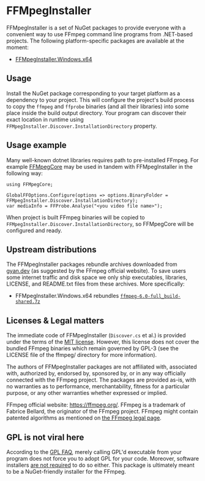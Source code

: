FFMpegInstaller
===============
FFMpegInstaller is a set of NuGet packages to provide everyone with a convenient way to use FFmpeg command line programs from .NET-based projects. The following platform-specific packages are available at the moment:

* [FFMpegInstaller.Windows.x64](https://www.nuget.org/packages/FFMpegInstaller.Windows.x64/)

Usage
-----
Install the NuGet package corresponding to your target platform as a dependency to your project. This will configure the project's build process to copy the `ffmpeg` and `ffprobe` binaries (and all their libraries) into some place inside the build output directory. Your program can discover their exact location in runtime using `FFMpegInstaller.Discover.InstallationDirectory` property.

Usage example
-------------
Many well-known dotnet libraries requires path to pre-installed FFmpeg. For example [FFMpegCore](https://www.nuget.org/packages/FFMpegCore/) may be used in tandem with FFMpegInstaller in the following way:
```
using FFMpegCore;

GlobalFFOptions.Configure(options => options.BinaryFolder = FFMpegInstaller.Discover.InstallationDirectory);
var mediaInfo = FFProbe.Analyse("<you video file name>");
```

When project is built FFmpeg binaries will be copied to `FFMpegInstaller.Discover.InstallationDirectory`, so FFMpegCore will be configured and ready.

Upstream distributions
----------------------
The FFMpegInstaller packages rebundle archives downloaded from [gyan.dev](https://www.gyan.dev/ffmpeg/builds/) (as suggested by the FFmpeg official website). To save users some internet traffic and disk space we only ship executables, libraries, LICENSE, and README.txt files from these archives. More specifically:

* FFMpegInstaller.Windows.x64 rebundles [`ffmpeg-6.0-full_build-shared.7z`](https://github.com/GyanD/codexffmpeg/releases/download/6.0/ffmpeg-6.0-full_build-shared.7z)

Licenses & Legal matters
------------------------
The immediate code of FFMpegInstaller (`Discover.cs` et al.) is provided under the terms of the [MIT license][mit]. However, this license does not cover the bundled FFmpeg binaries which remain governed by GPL-3 (see the LICENSE file of the ffmpeg/ directory for more information).

The authors of FFMpegInstaller packages are not affiliated with, associated with, authorized by, endorsed by, sponsored by, or in any way officially connected with the FFmpeg project. The packages are provided as-is, with no warranties as to performance, merchantability, fitness for a particular purpose, or any other warranties whether expressed or implied.

FFmpeg official website: https://ffmpeg.org/.
FFmpeg is a trademark of Fabrice Bellard, the originator of the FFmpeg project.
FFmpeg might contain patented algorithms as mentioned on [the FFmpeg legal page][legal].

GPL is not viral here
---------------------
According to the [GPL FAQ][gplffaq-1], merely calling GPL'd executable from your program does not force you to adopt GPL for your code. Moreover, software installers [are not required][gplffaq-2] to do so either. This package is ultimately meant to be a NuGet-friendly installer for the FFmpeg.

[mit]: https://opensource.org/license/mit/
[legal]: https://ffmpeg.org/legal.html
[gplffaq-1]: https://www.gnu.org/licenses/gpl-faq.en.html#MereAggregation
[gplffaq-2]: https://www.gnu.org/licenses/gpl-faq.en.html#GPLCompatInstaller

